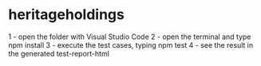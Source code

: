 # heritageholdings

1 - open the folder with Visual Studio Code
2 - open the terminal and type npm install
3 - execute the test cases, typing npm test
4 - see the result in the generated test-report-html